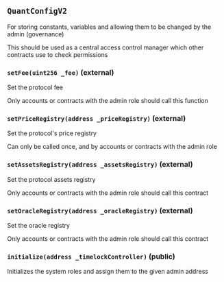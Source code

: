 ## `QuantConfigV2`

For storing constants, variables and allowing them to be changed by the admin (governance)


This should be used as a central access control manager which other contracts use to check permissions


### `setFee(uint256 _fee)` (external)

Set the protocol fee


Only accounts or contracts with the admin role should call this function


### `setPriceRegistry(address _priceRegistry)` (external)

Set the protocol's price registry


Can only be called once, and by accounts or contracts with the admin role


### `setAssetsRegistry(address _assetsRegistry)` (external)

Set the protocol assets registry


Only accounts or contracts with the admin role should call this contract


### `setOracleRegistry(address _oracleRegistry)` (external)

Set the oracle registry


Only accounts or contracts with the admin role should call this contract


### `initialize(address _timelockController)` (public)

Initializes the system roles and assign them to the given admin address




